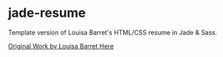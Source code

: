 # jade-resume

Template version of Louisa Barret's HTML/CSS resume in Jade & Sass. 

[Original Work by Louisa Barret Here](https://louisabarrett.github.io/resume/)

